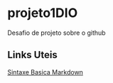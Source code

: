 # projeto1DIO
Desafio de projeto sobre o github

## Links Uteis
[Sintaxe Basica Markdown](https://www.markdownguide.org/basic-syntax/)
